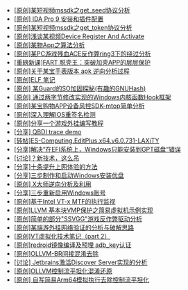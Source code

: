 + [[原创]某短视频mssdk之get_seed协议分析](https://bbs.kanxue.com/thread-287288.htm)
+ [[原创] IDA Pro 9 安装和插件配置](https://bbs.kanxue.com/thread-285604.htm)
+ [[原创]某短视频mssdk之get_token协议分析](https://bbs.kanxue.com/thread-287008.htm)
+ [[原创]浅谈某视频Device Register And Activate](https://bbs.kanxue.com/thread-287316.htm)
+ [[原创]某物App之算法分析](https://bbs.kanxue.com/thread-287289.htm)
+ [[原创]某PC游戏残血ACE反作弊ring3下的绕过分析](https://bbs.kanxue.com/thread-284667.htm)
+ [[重磅新课]FART 脱壳王：突破加壳APP的层层保护](https://bbs.kanxue.com/thread-282921.htm)
+ [[原创]关于某宝手表版本 apk 逆向分析过程](https://bbs.kanxue.com/thread-287025.htm)
+ [[原创]ELF 笔记](https://bbs.kanxue.com/thread-287319.htm)
+ [[原创] 某Guard的SO加固探秘(有趣的GNUHash)](https://bbs.kanxue.com/thread-287303.htm)
+ [[原创] 通过两字节修改实现的Windows内核函数Hook框架](https://bbs.kanxue.com/thread-286868.htm)
+ [[原创]某宝购物APP设备风控SDK-mtop简单分析](https://bbs.kanxue.com/thread-284241.htm)
+ [[原创]深入理解IOS重签名检测](https://bbs.kanxue.com/thread-287185.htm)
+ [[原创]分享一个游戏外挂编写教程](https://bbs.kanxue.com/thread-286912.htm)
+ [[分享] QBDI trace demo](https://bbs.kanxue.com/thread-285857.htm)
+ [[转帖]ES-Computing.EditPlus.x64.v6.0.731-LAXiTY](https://bbs.kanxue.com/thread-287325.htm)
+ [[分享]解决“在EFI系统上，Windows只能安装到GPT磁盘“错误](https://bbs.kanxue.com/thread-287299.htm)
+ [[讨论]？新技术，这么吊](https://bbs.kanxue.com/thread-287291.htm)
+ [[分享]十条提升上网体验的方法](https://bbs.kanxue.com/thread-287318.htm)
+ [[分享]三步制作和启动Windows安装优盘](https://bbs.kanxue.com/thread-287305.htm)
+ [[原创] X大师逆向分析及利用](https://bbs.kanxue.com/thread-287306.htm)
+ [[分享]三步重新启用Windows账号](https://bbs.kanxue.com/thread-287313.htm)
+ [[原创]基于Intel VT-x MTF的执行监视](https://bbs.kanxue.com/thread-287146.htm)
+ [[原创]LLVM 基本块VMP保护之简易虚拟机示例实现](https://bbs.kanxue.com/thread-287259.htm)
+ [[原创]简单的部分"SSVGG"游戏反作弊驱动分析](https://bbs.kanxue.com/thread-286409.htm)
+ [[原创]某端游外挂网络验证的分析与破解思路](https://bbs.kanxue.com/thread-286748.htm)
+ [[原创]VT虚拟化技术笔记（part 2）](https://bbs.kanxue.com/thread-271869.htm)
+ [[原创]redroid镜像编译及预埋 adb_key认证](https://bbs.kanxue.com/thread-287127.htm)
+ [[原创]OLLVM-BR间接混淆去除](https://bbs.kanxue.com/thread-287262.htm)
+ [[讨论] Jetbrains激活Discover Server实现的分析](https://bbs.kanxue.com/thread-283941.htm)
+ [[原创]OLLVM控制流平坦化混淆还原](https://bbs.kanxue.com/thread-286151.htm)
+ [[原创] 自写简易Arm64模拟执行去除控制流平坦化](https://bbs.kanxue.com/thread-284890.htm)
